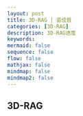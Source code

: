 ```yaml
---
layout: post
title: 3D-RAG | 苗佳哲
categories: [3D-RAG]
description: 3D-RAG进度
keywords:  
mermaid: false
sequence: false
flow: false
mathjax: false
mindmap: false
mindmap2: false
---
```


## 3D-RAG

<html lang="zh-CN">
<head>
    <meta charset="UTF-8">
    <meta name="viewport" content="width=device-width, initial-scale=1.0">
    <title>3D-RAG知识库构建与生成流程</title>
    <link rel="stylesheet" href="https://cdnjs.cloudflare.com/ajax/libs/font-awesome/6.4.0/css/all.min.css" rel="stylesheet">
    <style>
   
        
        .container {
            max-width: 1400px;
            margin: 0 auto;
        }
        
        header {
            text-align: center;
            margin-bottom: 40px;
            padding: 30px;
            background: white;
            border-radius: 16px;
            box-shadow: 0 6px 20px rgba(0, 0, 0, 0.08);
            position: relative;
            overflow: hidden;
        }
        
        header::before {
            content: '';
            position: absolute;
            top: 0;
            left: 0;
            right: 0;
            height: 5px;
            background: linear-gradient(90deg, #4a6ee0, #6a4ee0, #e04e6a);
        }
        .subtitle {
            font-size: 1.3rem;
            color: #5a6c7d;
            max-width: 900px;
            margin: 0 auto;
            line-height: 1.6;
        }
        
        .flow-container {
            display: flex;
            flex-direction: column;
            gap: 40px;
        }
        
        .phase {
            background: white;
            border-radius: 16px;
            padding: 30px;
            box-shadow: 0 6px 20px rgba(0, 0, 0, 0.08);
            border: 1px solid rgba(0, 0, 0, 0.05);
            position: relative;
        }
        
        .phase-header {
            display: flex;
            align-items: center;
            margin-bottom: 30px;
            padding-bottom: 20px;
            border-bottom: 2px solid rgba(74, 110, 224, 0.2);
        }
        
        .phase-number {
            display: flex;
            align-items: center;
            justify-content: center;
            width: 60px;
            height: 60px;
            background: linear-gradient(135deg, #4a6ee0, #6a4ee0);
            border-radius: 50%;
            font-size: 1.8rem;
            font-weight: bold;
            color: white;
            margin-right: 25px;
            box-shadow: 0 4px 15px rgba(74, 110, 224, 0.3);
        }
        
        .phase-title {
            font-size: 1.9rem;
            color: #2c3e50;
            font-weight: 600;
        }
        
        .phase-description {
            color: #5a6c7d;
            margin-top: 8px;
            font-size: 1.1rem;
        }
        
        .steps-container {
            display: grid;
            grid-template-columns: repeat(auto-fit, minmax(320px, 1fr));
            gap: 25px;
        }
        
        .step {
            background: #f8fafc;
            border-radius: 12px;
            padding: 25px;
            transition: all 0.3s ease;
            border-left: 5px solid #4a6ee0;
            box-shadow: 0 4px 12px rgba(0, 0, 0, 0.05);
            position: relative;
            overflow: hidden;
        }
        
        .step::before {
            content: '';
            position: absolute;
            top: 0;
            left: 0;
            width: 100%;
            height: 4px;
            background: linear-gradient(90deg, #4a6ee0, #6a4ee0);
            transform: scaleX(0);
            transform-origin: left;
            transition: transform 0.3s ease;
        }
        
        .step:hover {
            transform: translateY(-5px);
            box-shadow: 0 8px 25px rgba(0, 0, 0, 0.1);
        }
        
        .step:hover::before {
            transform: scaleX(1);
        }
        
        .step-header {
            display: flex;
            align-items: center;
            margin-bottom: 18px;
        }
        
        .step-icon {
            width: 50px;
            height: 50px;
            display: flex;
            align-items: center;
            justify-content: center;
            background: rgba(74, 110, 224, 0.1);
            border-radius: 10px;
            margin-right: 18px;
            font-size: 1.4rem;
            color: #4a6ee0;
        }
        
        .step-title {
            font-size: 1.4rem;
            color: #2c3e50;
            font-weight: 600;
        }
        
        .step-content {
            line-height: 1.7;
            color: #5a6c7d;
        }
        
        .step-content ul {
            padding-left: 22px;
            margin-top: 12px;
        }
        
        .step-content li {
            margin-bottom: 10px;
            position: relative;
        }
        
        .step-content li::marker {
            color: #4a6ee0;
        }
        
        .arrow {
            text-align: center;
            font-size: 2.2rem;
            color: #4a6ee0;
            margin: 15px 0;
            opacity: 0.7;
        }
        
        .tech-tags {
            display: flex;
            flex-wrap: wrap;
            gap: 10px;
            margin-top: 18px;
        }
        
        .tech-tag {
            background: rgba(74, 110, 224, 0.1);
            color: #4a6ee0;
            padding: 6px 14px;
            border-radius: 20px;
            font-size: 0.85rem;
            border: 1px solid rgba(74, 110, 224, 0.2);
            font-weight: 500;
        }
        
        .output-box {
            background: rgba(234, 240, 255, 0.7);
            border-radius: 10px;
            padding: 18px;
            margin-top: 20px;
            border: 1px dashed rgba(74, 110, 224, 0.4);
        }
        
        .output-title {
            font-weight: bold;
            color: #4a6ee0;
            margin-bottom: 10px;
            display: flex;
            align-items: center;
            font-size: 1.1rem;
        }
        
        .output-title::before {
            content: "➤";
            margin-right: 10px;
            color: #4a6ee0;
        }
        
        .example-box {
            background: rgba(255, 248, 225, 0.7);
            border-radius: 10px;
            padding: 18px;
            margin-top: 20px;
            border-left: 4px solid #e0b34e;
        }
        
        .example-title {
            font-weight: bold;
            color: #b38c2e;
            margin-bottom: 10px;
            font-size: 1.1rem;
        }
        
        .process-note {
            background: rgba(225, 245, 254, 0.7);
            border-radius: 10px;
            padding: 18px;
            margin-top: 20px;
            border-left: 4px solid #4ab8e0;
        }
        
        .process-note-title {
            font-weight: bold;
            color: #2a7b9b;
            margin-bottom: 10px;
            font-size: 1.1rem;
        }
        
        .diagram-placeholder {
            background: #f0f5ff;
            border-radius: 12px;
            padding: 25px;
            margin-top: 25px;
            text-align: center;
            border: 2px dashed #a0b8f0;
        }
        
        .diagram-title {
            font-weight: bold;
            color: #4a6ee0;
            margin-bottom: 15px;
            font-size: 1.2rem;
        }
        
        .diagram-content {
            display: flex;
            justify-content: center;
            align-items: center;
            min-height: 120px;
            color: #7a8bb3;
            font-style: italic;
        }
        
        @media (max-width: 768px) {
            .steps-container {
                grid-template-columns: 1fr;
            }
            
            h1 {
                font-size: 2.2rem;
            }
            
            .phase-title {
                font-size: 1.6rem;
            }
            
            .phase-header {
                flex-direction: column;
                text-align: center;
            }
            
            .phase-number {
                margin-right: 0;
                margin-bottom: 15px;
            }
        }
        
        .footer-note {
            text-align: center;
            margin-top: 40px;
            padding: 20px;
            color: #7a8bb3;
            font-size: 0.95rem;
        }
    </style>
</head>
<body>
    <div class="container">
        <header>
            <h1>3D-RAG知识库构建与生成流程</h1>
            <p class="subtitle">基于检索增强生成的多视图3D模型创建流程，通过检索参考信息增强生成过程，实现高质量3D模型生成</p>
        </header>
        
        <div class="flow-container">
            <!-- 第一阶段：知识库构建 -->
            <div class="phase">
                <div class="phase-header">
                    <div class="phase-number">1</div>
                    <div>
                        <h2 class="phase-title">知识库构建（离线流程）</h2>
                        <p class="phase-description">准备多模态数据并构建可检索的知识库，为后续检索增强生成提供基础</p>
                    </div>
                </div>
                
                <div class="steps-container">
                    <div class="step">
                        <div class="step-header">
                            <div class="step-icon"><i class="fas fa-database"></i></div>
                            <h3 class="step-title">数据准备与组织</h3>
                        </div>
                        <div class="step-content">
                            <p>收集并整理对象的多视图图像和文本描述，构建结构化数据单元：</p>
                            <ul>
                                <li><strong>文档ID：</strong>唯一标识符，用于检索和管理</li>
                                <li><strong>多视图图像：</strong>12-24张环绕Y轴均匀分布的图像，覆盖对象全貌</li>
                                <li><strong>文本描述：</strong>详细的对象特征描述，包括形状、颜色、材质等</li>
                                <li><strong>元数据：</strong>对象类别、创建时间、来源等信息</li>
                            </ul>
                            <div class="example-box">
                                <div class="example-title">数据单元示例：</div>
                                <p><strong>文档ID:</strong> Pikachu_001</p>
                                <p><strong>图像集:</strong> [view_0.png, view_30.png, ..., view_330.png] (12张图像)</p>
                                <p><strong>描述:</strong> "黄色的电属性宝可梦，身高0.4m，有闪电形状的尾巴和红扑扑的脸颊，耳朵尖端为黑色"</p>
                                <p><strong>元数据:</strong> 类别=宝可梦, 创建日期=2023-10-05</p>
                            </div>
                        </div>
                    </div>
                    
                    <div class="step">
                        <div class="step-header">
                            <div class="step-icon"><i class="fas fa-project-diagram"></i></div>
                            <h3 class="step-title">创建嵌入向量</h3>
                        </div>
                        <div class="step-content">
                            <p>使用多模态模型提取文本和图像的特征表示：</p>
                            <ul>
                                <li><strong>文本嵌入：</strong>使用BGE、OpenAI text-embedding等模型将描述文本转换为向量</li>
                                <li><strong>图像嵌入：</strong>使用CLIP、DINOv2等模型提取每张视图的图像特征</li>
                                <li><strong>特征聚合：</strong>采用平均池化或注意力池化将所有视图特征聚合成全局对象表示</li>
                                <li><strong>向量融合：</strong>将文本向量和图像向量融合为统一的对象表示向量</li>
                            </ul>
                            <div class="process-note">
                                <div class="process-note-title">处理流程：</div>
                                <p>单视图特征提取 → 多视图特征聚合 → 文本特征提取 → 多模态特征融合 → 统一对象向量</p>
                            </div>
                            <div class="tech-tags">
                                <span class="tech-tag">CLIP</span>
                                <span class="tech-tag">BGE</span>
                                <span class="tech-tag">DINOv2</span>
                                <span class="tech-tag">特征池化</span>
                                <span class="tech-tag">多模态融合</span>
                            </div>
                        </div>
                    </div>
                    
                    <div class="step">
                        <div class="step-header">
                            <div class="step-icon"><i class="fas fa-cube"></i></div>
                            <h3 class="step-title">构建向量数据库</h3>
                        </div>
                        <div class="step-content">
                            <p>将处理后的向量和元数据存入向量数据库，构建可检索的知识库：</p>
                            <ul>
                                <li><strong>向量索引：</strong>使用HNSW或IVF算法构建高效索引结构</li>
                                <li><strong>元数据存储：</strong>关联向量与原始图像、文本描述和其他元数据</li>
                                <li><strong>数据库优化：</strong>配置合适的相似度度量（如余弦相似度）和检索参数</li>
                                <li><strong>质量验证：</strong>测试检索效果，确保相关对象能被正确检索</li>
                            </ul>
                            <div class="output-box">
                                <div class="output-title">输出成果：</div>
                                <p>包含对象向量表示、原始多视图图像和文本描述的可检索知识库，支持高效相似性搜索</p>
                            </div>
                            <div class="tech-tags">
                                <span class="tech-tag">ChromaDB</span>
                                <span class="tech-tag">Pinecone</span>
                                <span class="tech-tag">Milvus</span>
                                <span class="tech-tag">Qdrant</span>
                                <span class="tech-tag">HNSW</span>
                            </div>
                        </div>
                    </div>
                </div>
                
                <div class="diagram-placeholder">
                    <div class="diagram-title">知识库构建流程示意图</div>
                    <div class="diagram-content">
                        [原始数据] → [特征提取] → [向量融合] → [索引构建] → [向量数据库]
                    </div>
                </div>
            </div>
            
            <!-- 第二阶段：查询与生成 -->
            <div class="phase">
                <div class="phase-header">
                    <div class="phase-number">2</div>
                    <div>
                        <h2 class="phase-title">查询与生成（在线流程）</h2>
                        <p class="phase-description">基于用户查询检索相关知识，增强生成条件，创建符合需求的多视图图像</p>
                    </div>
                </div>
                
                <div class="steps-container">
                    <div class="step">
                        <div class="step-header">
                            <div class="step-icon"><i class="fas fa-search"></i></div>
                            <h3 class="step-title">检索 (Retrieve)</h3>
                        </div>
                        <div class="step-content">
                            <p>根据用户查询在知识库中检索最相关的参考对象：</p>
                            <ul>
                                <li><strong>查询向量化：</strong>使用相同的嵌入模型将用户查询转换为向量</li>
                                <li><strong>相似性搜索：</strong>在向量数据库中使用余弦相似度等算法查找最相似的K个对象</li>
                                <li><strong>结果排序：</strong>根据相似度得分对结果进行排序</li>
                                <li><strong>返回参考信息：</strong>获取Top-K对象的完整信息（多视图图像和描述）</li>
                            </ul>
                            <div class="example-box">
                                <div class="example-title">用户查询示例：</div>
                                <p>"一个红色的皮卡丘，戴着侦探帽，手里拿着放大镜"</p>
                            </div>
                            <div class="output-box">
                                <div class="output-title">检索结果：</div>
                                <p>Top-3相关对象：皮卡丘（相似度0.92）、侦探形象（相似度0.87）、红色卡通角色（相似度0.79）</p>
                            </div>
                        </div>
                    </div>
                    
                    <div class="step">
                        <div class="step-header">
                            <div class="step-icon"><i class="fas fa-plus-circle"></i></div>
                            <h3 class="step-title">增强 (Augment)</h3>
                        </div>
                        <div class="step-content">
                            <p>构建包含查询和参考信息的增强提示，为生成模型提供丰富上下文：</p>
                            <ul>
                                <li><strong>系统指令：</strong>定义生成任务和目标（如生成一致的多视图图像）</li>
                                <li><strong>用户查询：</strong>原始需求描述</li>
                                <li><strong>参考信息：</strong>检索到的对象特征、风格和细节</li>
                                <li><strong>生成要求：</strong>具体技术规范（如视图数量、分辨率、一致性要求）</li>
                                <li><strong>约束条件：</strong>需要保留或修改的特定特征</li>
                            </ul>
                            <div class="process-note">
                                <div class="process-note-title">增强提示结构：</div>
                                <p>【系统指令】+【用户查询】+【参考对象1特征】+【参考对象2特征】+【生成要求】+【约束条件】</p>
                            </div>
                            <div class="output-box">
                                <div class="output-title">增强提示输出：</div>
                                <p>结构化的多模态提示，融合用户意图、参考对象特征和技术要求</p>
                            </div>
                        </div>
                    </div>
                    
                    <div class="step">
                        <div class="step-header">
                            <div class="step-icon"><i class="fas fa-paint-brush"></i></div>
                            <h3 class="step-title">生成 (Generate)</h3>
                        </div>
                        <div class="step-content">
                            <p>多视角生成模型根据增强提示生成一致的多视图图像：</p>
                            <ul>
                                <li><strong>模型输入：</strong>增强提示，包含文本和可能的参考图像特征</li>
                                <li><strong>条件生成：</strong>模型融合参考特征和用户需求进行生成</li>
                                <li><strong>多视图一致性：</strong>确保生成的不同视角图像在几何和外观上保持一致</li>
                                <li><strong>迭代优化：</strong>根据需要调整生成参数或进行多轮生成</li>
                            </ul>
                            <div class="tech-tags">
                                <span class="tech-tag">MVDream</span>
                                <span class="tech-tag">SyncDreamer</span>
                                <span class="tech-tag">Zero-1-to-3</span>
                                <span class="tech-tag">3D-aware扩散模型</span>
                            </div>
                            <div class="output-box">
                                <div class="output-title">生成结果：</div>
                                <p>12-24张具有3D一致性的多视角图像，描绘了符合用户需求的虚拟对象</p>
                            </div>
                        </div>
                    </div>
                </div>
                
                <div class="diagram-placeholder">
                    <div class="diagram-title">RAG生成流程示意图</div>
                    <div class="diagram-content">
                        [用户查询] → [向量检索] → [增强提示构建] → [条件生成] → [多视图图像]
                    </div>
                </div>
            </div>
            
            <!-- 第三阶段：3D重建 -->
            <div class="phase">
                <div class="phase-header">
                    <div class="phase-number">3</div>
                    <div>
                        <h2 class="phase-title">3D重建（后处理）</h2>
                        <p class="phase-description">从生成的多视图图像重建高质量的3D模型，并进行优化和输出</p>
                    </div>
                </div>
                
                <div class="steps-container">
                    <div class="step">
                        <div class="step-header">
                            <div class="step-icon"><i class="fas fa-cubes"></i></div>
                            <h3 class="step-title">3D重建处理</h3>
                        </div>
                        <div class="step-content">
                            <p>使用3D重建技术从多视角图像生成3D模型：</p>
                            <ul>
                                <li><strong>输入准备：</strong>整理生成的多视角图像，确保视角分布合理</li>
                                <li><strong>相机参数估计：</strong>估计或假设每个视图的相机位置和参数</li>
                                <li><strong>几何重建：</strong>使用NeRF、3D Gaussian Splatting等技术重建3D几何</li>
                                <li><strong>纹理映射：</strong>从图像中提取并映射纹理到3D模型表面</li>
                                <li><strong>优化处理：</strong>修复几何缺陷，优化纹理质量</li>
                            </ul>
                            <div class="tech-tags">
                                <span class="tech-tag">NeRF</span>
                                <span class="tech-tag">3D Gaussian Splatting</span>
                                <span class="tech-tag">InstantNGP</span>
                                <span class="tech-tag">COLMAP</span>
                                <span class="tech-tag">纹理映射</span>
                            </div>
                        </div>
                    </div>
                    
                    <div class="step">
                        <div class="step-header">
                            <div class="step-icon"><i class="fas fa-file-export"></i></div>
                            <h3 class="step-title">模型输出与格式</h3>
                        </div>
                        <div class="step-content">
                            <p>生成最终3D模型并输出标准格式：</p>
                            <ul>
                                <li><strong>格式转换：</strong>输出为.obj, .ply, .gltf等标准3D格式</li>
                                <li><strong>质量评估：</strong>评估模型的视觉质量、几何准确性和完整性</li>
                                <li><strong>后处理：</strong>进行网格简化、法线平滑等优化操作</li>
                                <li><strong>应用部署：</strong>集成到目标平台或应用场景中</li>
                            </ul>
                            <div class="output-box">
                                <div class="output-title">最终输出：</div>
                                <p>高质量的3D模型文件，符合用户需求，可直接用于可视化、AR/VR、游戏等应用</p>
                            </div>
                        </div>
                    </div>
                </div>
                
                <div class="diagram-placeholder">
                    <div class="diagram-title">3D重建流程示意图</div>
                    <div class="diagram-content">
                        [多视图图像] → [相机参数估计] → [几何重建] → [纹理映射] → [3D模型优化] → [格式输出]
                    </div>
                </div>
            </div>
        </div>
    </div>
</body>
</html>